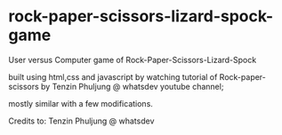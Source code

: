 # rock-paper-scissors-lizard-spock-game
User versus Computer game of Rock-Paper-Scissors-Lizard-Spock

built using html,css and javascript by watching tutorial of Rock-paper-scissors by Tenzin Phuljung @ whatsdev youtube channel;

mostly similar with a few modifications.

Credits to: Tenzin Phuljung @ whatsdev
